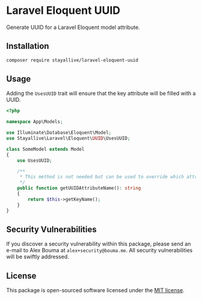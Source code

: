 # Laravel Eloquent UUID

Generate UUID for a Laravel Eloquent model attribute.

## Installation

```bash
composer require stayallive/laravel-eloquent-uuid
```

## Usage

Adding the `UsesUUID` trait will ensure that the key attribute will be filled with a UUID.

```php
<?php

namespace App\Models;

use Illuminate\Database\Eloquent\Model;
use Stayallive\Laravel\Eloquent\UUID\UsesUUID;

class SomeModel extends Model
{
    use UsesUUID;

    /**
     * This method is not needed but can be used to override which attribute is filled with the UUID.
     */
    public function getUUIDAttributeName(): string
    {
        return $this->getKeyName();
    }
}
```

## Security Vulnerabilities

If you discover a security vulnerability within this package, please send an e-mail to Alex Bouma at `alex+security@bouma.me`. All security vulnerabilities will be swiftly addressed.

## License

This package is open-sourced software licensed under the [MIT license](http://opensource.org/licenses/MIT).
